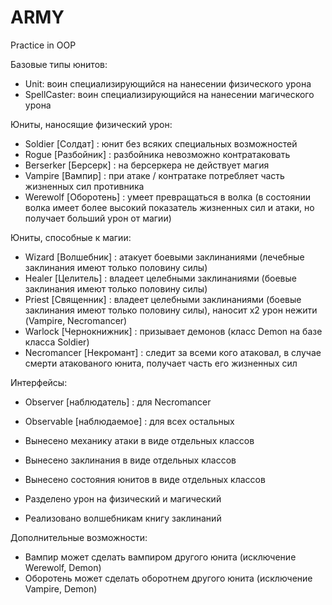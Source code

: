 # ARMY
Practice in OOP

Базовые типы юнитов:
- Unit: воин специализирующийся на нанесении физического урона
- SpellCaster: воин специализирующийся на нанесении магического урона

Юниты, наносящие физический урон:
- Soldier [Солдат] : юнит без всяких специальных возможностей
- Rogue [Разбойник] : разбойника невозможно контратаковать
- Berserker [Берсерк] : на берсеркера не действует магия
- Vampire [Вампир] : при атаке / контратаке потребляет часть жизненных сил противника
- Werewolf [Оборотень] : умеет превращаться в волка (в состоянии волка имеет более высокий показатель жизненных сил и атаки, но получает больший урон от магии)

Юниты, способные к магии:
- Wizard [Волшебник] : атакует боевыми заклинаниями (лечебные заклинания имеют только половину силы)
- Healer [Целитель] : владеет целебными заклинаниями (боевые заклинания имеют только половину силы)
- Priest [Священник] : владеет целебными заклинаниями (боевые заклинания имеют только половину силы), наносит x2 урон нежити (Vampire, Necromancer)
- Warlock [Чернокнижник] : призывает демонов (класс Demon на базе класса Soldier)
- Necromancer [Некромант] : следит за всеми кого атаковал, в случае смерти атакованого юнита, получает часть его жизненных сил

Интерфейсы:
- Observer [наблюдатель] : для Necromancer
- Observable [наблюдаемое] : для всех остальных

- Вынесено механику атаки в виде отдельных классов
- Вынесено заклинания в виде отдельных классов
- Вынесено состояния юнитов в виде отдельных классов

- Разделено урон на физический и магический
- Реализовано волшебникам книгу заклинаний

Дополнительные возможности:
- Вампир может сделать вампиром другого юнита (исключение Werewolf, Demon)
- Оборотень может сделать оборотнем другого юнита (исключение Vampire, Demon)
